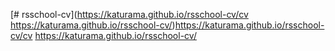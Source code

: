 [# rsschool-cv](https://katurama.github.io/rsschool-cv/cv https://katurama.github.io/rsschool-cv/)https://katurama.github.io/rsschool-cv/cv https://katurama.github.io/rsschool-cv/
